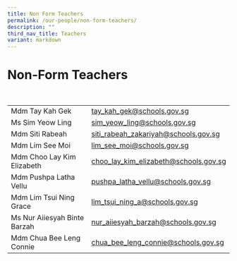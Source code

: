 ```yaml
---
title: Non Form Teachers
permalink: /our-people/non-form-teachers/
description: ""
third_nav_title: Teachers
variant: markdown
---
```

<h1><b>Non-Form Teachers</b></h1>
<br>


|  |  | 
| -------- | -------- |
|Mdm Tay Kah Gek    | [tay_kah_gek@schools.gov.sg](mailto:tay_kah_gek@schools.gov.sg)    | 
|Ms Sim Yeow Ling|[sim_yeow_ling@schools.gov.sg](mailto:sim_yeow_ling@schools.gov.sg)|
|Mdm Siti Rabeah|[siti_rabeah_zakariyah@schools.gov.sg](mailto:siti_rabeah_zakariyah@schools.gov.sg)|
|Mdm Lim See Moi|[lim_see_moi@schools.gov.sg](mailto:lim_see_moi@schools.gov.sg)|
|Mdm Choo Lay Kim Elizabeth|[choo_lay_kim_elizabeth@schools.gov.sg](mailto:choo_lay_kim_elizabeth@schools.gov.sg)|
|Mdm Pushpa Latha Vellu|[pushpa_latha_vellu@schools.gov.sg](mailto:pushpa_latha_vellu@schools.gov.sg)|
|Mdm Lim Tsui Ning Grace|[lim_tsui_ning_a@schools.gov.sg](mailto:lim_tsui_ning_a@schools.gov.sg)|
|Ms Nur Aiiesyah Binte Barzah|[nur_aiiesyah_barzah@schools.gov.sg](mailto:nur_aiiesyah_barzah@schools.gov.sg)|
|Mdm Chua Bee Leng Connie|[chua_bee_leng_connie@schools.gov.sg](mailto:chua_bee_leng_connie@schools.gov.sg)|